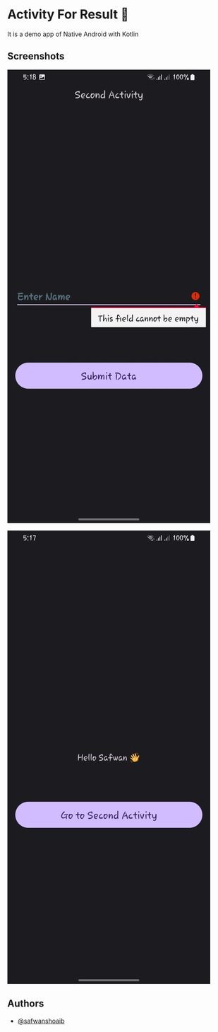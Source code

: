 # Activity For Result 📱

It is a demo app of Native Android with Kotlin 

## Screenshots

![App Screenshot](https://github.com/safwanshoaib/Native-Android-ActivityForResult/blob/master/app/src/screenshots/WhatsApp%20Image%202024-07-14%20at%2017.18.40_b674169b.jpg)

![App Screenshot](https://github.com/safwanshoaib/Native-Android-ActivityForResult/blob/master/app/src/screenshots/WhatsApp%20Image%202024-07-14%20at%2017.18.41_47854658.jpg)

## Authors

- [@safwanshoaib](https://github.com/safwanshoaib)
